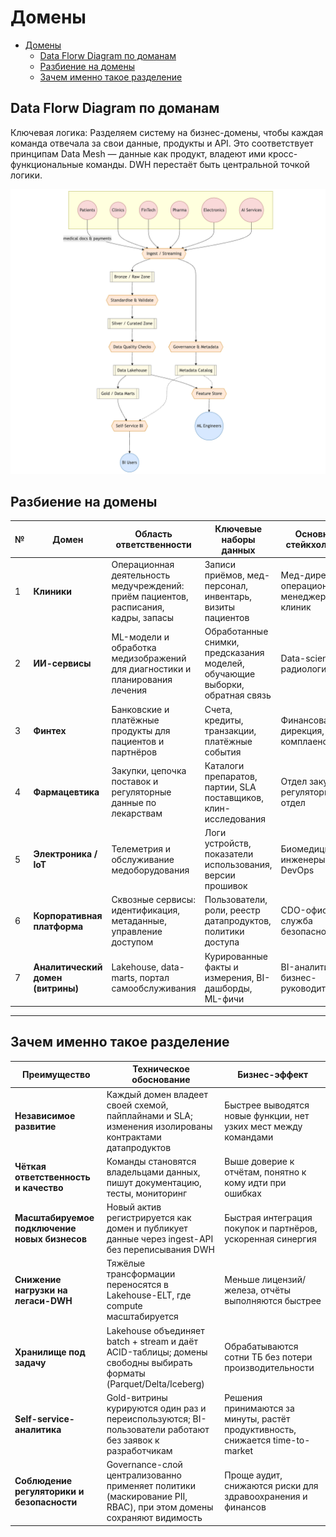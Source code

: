 # Домены
- [Домены](#домены)
  - [Data Florw Diagram по доманам](#data-florw-diagram-по-доманам)
  - [Разбиение на домены](#разбиение-на-домены)
  - [Зачем именно такое разделение](#зачем-именно-такое-разделение)


## Data Florw Diagram по доманам
Ключевая логика:
Разделяем систему на бизнес-домены, чтобы каждая команда отвечала за свои данные, продукты и API. Это соответствует принципам Data Mesh — данные как продукт, владеют ими кросс-функциональные команды. DWH перестаёт быть центральной точкой логики.

![](dfd.png)

## Разбиение на домены

| № | Домен | Область ответственности | Ключевые наборы данных | Основные стейкхолдеры |
|---|-------|-------------------------|------------------------|-----------------------|
| 1 | **Клиники** | Операционная деятельность медучреждений: приём пациентов, расписания, кадры, запасы | Записи приёмов, мед-персонал, инвентарь, визиты пациентов | Мед-директора, операционные менеджеры клиник |
| 2 | **ИИ-сервисы** | ML-модели и обработка медизображений для диагностики и планирования лечения | Обработанные снимки, предсказания моделей, обучающие выборки, обратная связь | Data-scientists, радиологи |
| 3 | **Финтех** | Банковские и платёжные продукты для пациентов и партнёров | Счета, кредиты, транзакции, платёжные события | Финансовая дирекция, комплаенс-банк |
| 4 | **Фармацевтика** | Закупки, цепочка поставок и регуляторные данные по лекарствам | Каталоги препаратов, партии, SLA поставщиков, клин-исследования | Отдел закупок, регуляторный отдел |
| 5 | **Электроника / IoT** | Телеметрия и обслуживание медоборудования | Логи устройств, показатели использования, версии прошивок | Биомедицинские инженеры, IoT-DevOps |
| 6 | **Корпоративная платформа** | Сквозные сервисы: идентификация, метаданные, управление доступом | Пользователи, роли, реестр датапродуктов, политики доступа | CDO-офис, служба безопасности |
| 7 | **Аналитический домен (витрины)** | Lakehouse, data-marts, портал самообслуживания | Курированные факты и измерения, BI-дашборды, ML-фичи | BI-аналитики, бизнес-руководители |

---

## Зачем именно такое разделение

| Преимущество | Техническое обоснование | Бизнес-эффект |
|--------------|------------------------|--------------|
| **Независимое развитие** | Каждый домен владеет своей схемой, пайплайнами и SLA; изменения изолированы контрактами датапродуктов | Быстрее выводятся новые функции, нет узких мест между командами |
| **Чёткая ответственность и качество** | Команды становятся владельцами данных, пишут документацию, тесты, мониторинг | Выше доверие к отчётам, понятно к кому идти при ошибках |
| **Масштабируемое подключение новых бизнесов** | Новый актив регистрируется как домен и публикует данные через ingest-API без переписывания DWH | Быстрая интеграция покупок и партнёров, ускоренная синергия |
| **Снижение нагрузки на легаси-DWH** | Тяжёлые трансформации переносятся в Lakehouse-ELT, где compute масштабируется | Меньше лицензий/железа, отчёты выполняются быстрее |
| **Хранилище под задачу** | Lakehouse объединяет batch + stream и даёт ACID-таблицы; домены свободны выбирать форматы (Parquet/Delta/Iceberg) | Обрабатываются сотни ТБ без потери производительности |
| **Self-service-аналитика** | Gold-витрины курируются один раз и переиспользуются; BI-пользователи работают без заявок к разработчикам | Решения принимаются за минуты, растёт продуктивность, снижается time-to-market |
| **Соблюдение регуляторики и безопасности** | Governance-слой централизованно применяет политики (маскирование PII, RBAC), при этом домены сохраняют видимость | Проще аудит, снижаются риски для здравоохранения и финансов |